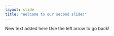 ```yaml
---
layout: slide
title: "Welcome to our second slide!"
---
```

New text added here
Use the left arrow to go back!
